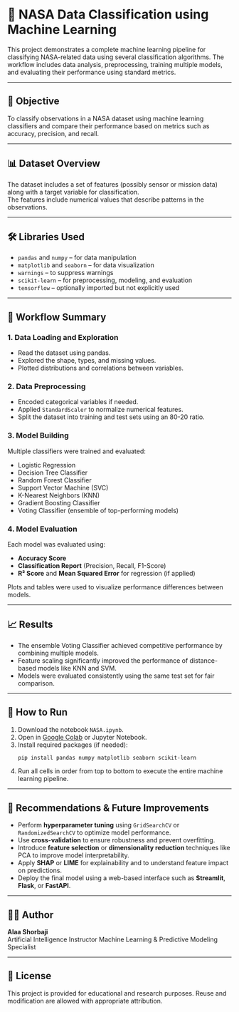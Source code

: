 # 🚀 NASA Data Classification using Machine Learning

This project demonstrates a complete machine learning pipeline for classifying NASA-related data using several classification algorithms. The workflow includes data analysis, preprocessing, training multiple models, and evaluating their performance using standard metrics.

---

## 🎯 Objective

To classify observations in a NASA dataset using machine learning classifiers and compare their performance based on metrics such as accuracy, precision, and recall.

---

## 📊 Dataset Overview

The dataset includes a set of features (possibly sensor or mission data) along with a target variable for classification.  
The features include numerical values that describe patterns in the observations.

---

## 🛠️ Libraries Used

- `pandas` and `numpy` – for data manipulation
- `matplotlib` and `seaborn` – for data visualization
- `warnings` – to suppress warnings
- `scikit-learn` – for preprocessing, modeling, and evaluation
- `tensorflow` – optionally imported but not explicitly used

---

## 📂 Workflow Summary

### 1. Data Loading and Exploration
- Read the dataset using pandas.
- Explored the shape, types, and missing values.
- Plotted distributions and correlations between variables.

### 2. Data Preprocessing
- Encoded categorical variables if needed.
- Applied `StandardScaler` to normalize numerical features.
- Split the dataset into training and test sets using an 80-20 ratio.

### 3. Model Building
Multiple classifiers were trained and evaluated:
- Logistic Regression
- Decision Tree Classifier
- Random Forest Classifier
- Support Vector Machine (SVC)
- K-Nearest Neighbors (KNN)
- Gradient Boosting Classifier
- Voting Classifier (ensemble of top-performing models)

### 4. Model Evaluation
Each model was evaluated using:
- **Accuracy Score**
- **Classification Report** (Precision, Recall, F1-Score)
- **R² Score** and **Mean Squared Error** for regression (if applied)

Plots and tables were used to visualize performance differences between models.

---

## 📈 Results

- The ensemble Voting Classifier achieved competitive performance by combining multiple models.
- Feature scaling significantly improved the performance of distance-based models like KNN and SVM.
- Models were evaluated consistently using the same test set for fair comparison.

---

## 🚀 How to Run

1. Download the notebook `NASA.ipynb`.
2. Open in [Google Colab](https://colab.research.google.com/) or Jupyter Notebook.
3. Install required packages (if needed):
   ```bash
   pip install pandas numpy matplotlib seaborn scikit-learn
4. Run all cells in order from top to bottom to execute the entire machine learning pipeline.

---

## 📌 Recommendations & Future Improvements

- Perform **hyperparameter tuning** using `GridSearchCV` or `RandomizedSearchCV` to optimize model performance.
- Use **cross-validation** to ensure robustness and prevent overfitting.
- Introduce **feature selection** or **dimensionality reduction** techniques like PCA to improve model interpretability.
- Apply **SHAP** or **LIME** for explainability and to understand feature impact on predictions.
- Deploy the final model using a web-based interface such as **Streamlit**, **Flask**, or **FastAPI**.

---

## 👨‍💻 Author

**Alaa Shorbaji**  
Artificial Intelligence Instructor 
Machine Learning & Predictive Modeling Specialist  

---

## 📜 License

This project is provided for educational and research purposes. Reuse and modification are allowed with appropriate attribution.
